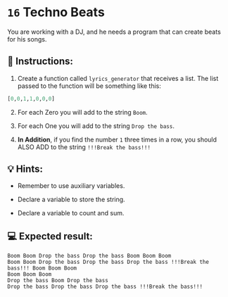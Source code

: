 # `16` Techno Beats

You are working with a DJ, and he needs a program that can create beats for his songs.

## 📝 Instructions:

1. Create a function called `lyrics_generator` that receives a list. The list passed to the function will be something like this:

```py
[0,0,1,1,0,0,0]
```

2. For each Zero you will add to the string `Boom`.

3. For each One you will add to the string `Drop the bass`.

4. **In Addition**, if you find the number `1` three times in a row, you should ALSO ADD to the string `!!!Break the bass!!!`

## 💡 Hints:

- Remember to use auxiliary variables.

- Declare a variable to store the string.

- Declare a variable to count and sum.

## 💻 Expected result:

```text
Boom Boom Drop the bass Drop the bass Boom Boom Boom
Boom Boom Drop the bass Drop the bass Drop the bass !!!Break the bass!!! Boom Boom Boom
Boom Boom Boom
Drop the bass Boom Drop the bass
Drop the bass Drop the bass Drop the bass !!!Break the bass!!!
```
